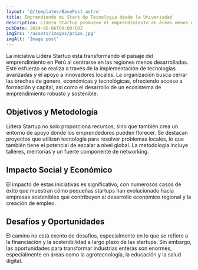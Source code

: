 ```yaml
---
layout: '@/templates/BasePost.astro'
title: Emprendiendo mi Start Up Tecnologia desde la Univerisdad
description: Lidera Startup promueve el emprendimiento en áreas menos desarrolladas de Perú, facilitando acceso a recursos, formación y capital para innovadores locales.
pubDate: 2024-06-06T00:00:00Z
imgSrc: '/assets/images/pripo.jpg'
imgAlt: 'Image post'
---
```


La iniciativa Lidera Startup está transformando el paisaje del emprendimiento en Perú al centrarse en las regiones menos desarrolladas. Este esfuerzo se realiza a través de la implementación de tecnologías avanzadas y el apoyo a innovadores locales. La organización busca cerrar las brechas de género, económicas y tecnológicas, ofreciendo acceso a formación y capital, así como el desarrollo de un ecosistema de emprendimiento robusto y sostenible.

## Objetivos y Metodología
Lidera Startup no solo proporciona recursos, sino que también crea un entorno de apoyo donde los emprendedores pueden florecer. Se destacan proyectos que utilizan tecnología para resolver problemas locales, lo que también tiene el potencial de escalar a nivel global. La metodología incluye talleres, mentorías y un fuerte componente de networking.

## Impacto Social y Económico
El impacto de estas iniciativas es significativo, con numerosos casos de éxito que muestran cómo pequeñas startups han evolucionado hacia empresas sostenibles que contribuyen al desarrollo económico regional y la creación de empleo.

## Desafíos y Oportunidades
El camino no está exento de desafíos, especialmente en lo que se refiere a la financiación y la sostenibilidad a largo plazo de las startups. Sin embargo, las oportunidades para transformar industrias enteras son enormes, especialmente en áreas como la agrotecnología, la educación y la salud digital.
